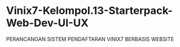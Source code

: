 # Vinix7-Kelompol.13-Starterpack-Web-Dev-UI-UX
PERANCANGAN SISTEM PENDAFTARAN VINIX7 BERBASIS WEBSITE

